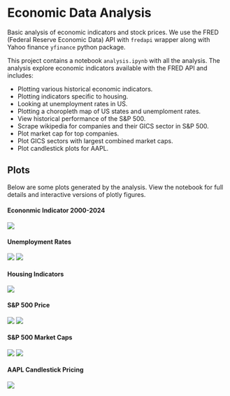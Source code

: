 # Economic Data Analysis

Basic analysis of economic indicators and stock prices. We use the FRED (Federal Reserve Economic Data) API with `fredapi` wrapper along with Yahoo finance `yfinance` python package.

This project contains a notebook `analysis.ipynb` with all the analysis. The analysis explore economic indicators available with the FRED API and includes:
- Plotting various historical economic indicators.
- Plotting indicators specific to housing.
- Looking at unemployment rates in US.
- Plotting a choropleth map of US states and unemploment rates.
- View historical performance of the S&P 500.
- Scrape wikipedia for companies and their GICS sector in S&P 500.
- Plot market cap for top companies.
- Plot GICS sectors with largest combined market caps.
- Plot candlestick plots for AAPL.

## Plots

Below are some plots generated by the analysis. View the notebook for full details and interactive versions of plotly figures.

#### Econonmic Indicator 2000-2024
![](images/economic_indicators_2000-2024.png)

#### Unemployment Rates
![](images/unemployment_rates_by_state.png)
![](images/unemployment_rates_choropleth_map.png)

#### Housing Indicators
![](images/housing_indicators.png)

#### S&P 500 Price
![](images/s&p500_historical.png)
![](images/s&p500_prev_year.png)

#### S&P 500 Market Caps
![](images/sp500_market_caps.png)
![](images/sp500_GICS_sectors.png)

#### AAPL Candlestick Pricing
![](images/aapl_3y_candlesticks.png)
